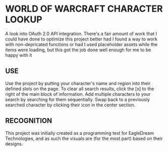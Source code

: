 # WORLD OF WARCRAFT CHARACTER LOOKUP
A look into OAuth 2.0 API integration. There's a fair amount of work that I could have done to optimize this project better had I found a way to work with non-depricated functions or had I used placeholder assets while the items were loading, but this got the job done well enough for me to be happy with it

## USE
Use the project by putting your character's name and region into their defined slots on the page. To clear all search results, click the [x] to the right of the main block of information. Add multiple characters to your search by searching for them sequentially. Swap back to a previously searched character by clicking their icon in the center section.

## RECOGNITION
This project was initially created as a programming test for EagleDream Technologies, and as such the visuals are (for the most part) based on their designs.
